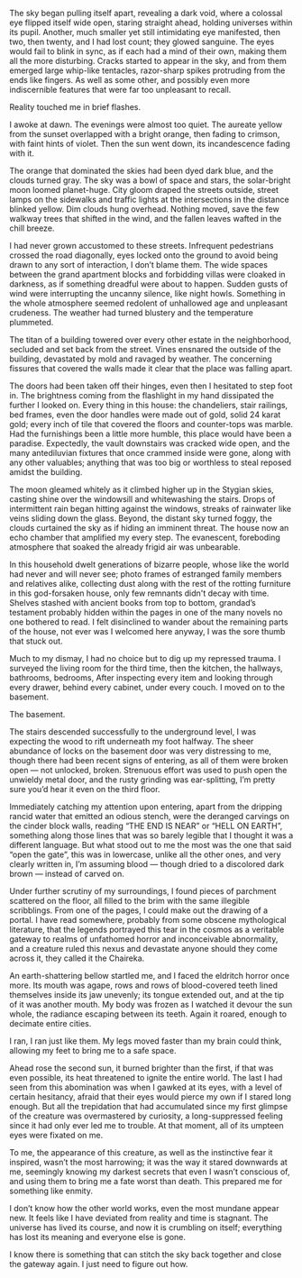 The sky began pulling itself apart, revealing a dark void, where a colossal eye flipped itself wide open, staring straight ahead, holding universes within its pupil. Another, much smaller yet still intimidating eye manifested, then two, then twenty, and I had lost count; they glowed sanguine. The eyes would fail to blink in sync, as if each had a mind of their own, making them all the more disturbing. Cracks started to appear in the sky, and from them emerged large whip-like tentacles, razor-sharp spikes protruding from the ends like fingers. As well as some other, and possibly even more indiscernible features that were far too unpleasant to recall.

Reality touched me in brief flashes.

I awoke at dawn. The evenings were almost too quiet. The aureate yellow from the sunset overlapped with a bright orange, then fading to crimson, with faint hints of violet. Then the sun went down, its incandescence fading with it.

The orange that dominated the skies had been dyed dark blue, and the clouds turned gray. The sky was a bowl of space and stars, the solar-bright moon loomed planet-huge. City gloom draped the streets outside, street lamps on the sidewalks and traffic lights at the intersections in the distance blinked yellow. Dim clouds hung overhead. Nothing moved, save the few walkway trees that shifted in the wind, and the fallen leaves wafted in the chill breeze.

I had never grown accustomed to these streets. Infrequent pedestrians crossed the road diagonally, eyes locked onto the ground to avoid being drawn to any sort of interaction, I don’t blame them. The wide spaces between the grand apartment blocks and forbidding villas were cloaked in darkness, as if something dreadful were about to happen. Sudden gusts of wind were interrupting the uncanny silence, like night howls. Something in the whole atmosphere seemed redolent of unhallowed age and unpleasant crudeness. The weather had turned blustery and the temperature plummeted.

The titan of a building towered over every other estate in the neighborhood, secluded and set back from the street. Vines ensnared the outside of the building, devastated by mold and ravaged by weather. The concerning fissures that covered the walls made it clear that the place was falling apart.

The doors had been taken off their hinges, even then I hesitated to step foot in. The brightness coming from the flashlight in my hand dissipated the further I looked on. Every thing in this house: the chandeliers, stair railings, bed frames, even the door handles were made out of gold, solid 24 karat gold; every inch of tile that covered the floors and counter-tops was marble. Had the furnishings been a little more humble, this place would have been a paradise. Expectedly, the vault downstairs was cracked wide open, and the many antediluvian fixtures that once crammed inside were gone, along with any other valuables; anything that was too big or worthless to steal reposed amidst the building.

The moon gleamed whitely as it climbed higher up in the Stygian skies, casting shine over the windowsill and whitewashing the stairs. Drops of intermittent rain began hitting against the windows, streaks of rainwater like veins sliding down the glass. Beyond, the distant sky turned foggy, the clouds curtained the sky as if hiding an imminent threat. The house now an echo chamber that amplified my every step. The evanescent, foreboding atmosphere that soaked the already frigid air was unbearable.

In this household dwelt generations of bizarre people, whose like the world had never and will never see; photo frames of estranged family members and relatives alike, collecting dust along with the rest of the rotting furniture in this god-forsaken house, only few remnants didn't decay with time. Shelves stashed with ancient books from top to bottom, grandad’s testament probably hidden within the pages in one of the many novels no one bothered to read. I felt disinclined to wander about the remaining parts of the house, not ever was I welcomed here anyway, I was the sore thumb that stuck out.

Much to my dismay, I had no choice but to dig up my repressed trauma. I surveyed the living room for the third time, then the kitchen, the hallways, bathrooms, bedrooms, After inspecting every item and looking through every drawer, behind every cabinet, under every couch. I moved on to the basement.

The basement.

The stairs descended successfully to the underground level, I was expecting the wood to rift underneath my foot halfway. The sheer abundance of locks on the basement door was very distressing to me, though there had been recent signs of entering, as all of them were broken open — not unlocked, broken. Strenuous effort was used to push open the unwieldy metal door, and the rusty grinding was ear-splitting, I’m pretty sure you’d hear it even on the third floor.

Immediately catching my attention upon entering, apart from the dripping rancid water that emitted an odious stench, were the deranged carvings on the cinder block walls, reading “THE END IS NEAR” or “HELL ON EARTH”, something along those lines that was so barely legible that I thought it was a different language. But what stood out to me the most was the one that said “open the gate”, this was in lowercase, unlike all the other ones, and very clearly written in, I’m assuming blood — though dried to a discolored dark brown — instead of carved on.

Under further scrutiny of my surroundings, I found pieces of parchment scattered on the floor, all filled to the brim with the same illegible scribblings. From one of the pages, I could make out the drawing of a portal. I have read somewhere, probably from some obscene mythological literature, that the legends portrayed this tear in the cosmos as a veritable gateway to realms of unfathomed horror and inconceivable abnormality, and a creature ruled this nexus and devastate anyone should they come across it, they called it the Chaireka.

An earth-shattering bellow startled me, and I faced the eldritch horror once more. Its mouth was agape, rows and rows of blood-covered teeth lined themselves inside its jaw unevenly; its tongue extended out, and at the tip of it was another mouth. My body was frozen as I watched it devour the sun whole, the radiance escaping between its teeth. Again it roared, enough to decimate entire cities.

I ran, I ran just like them. My legs moved faster than my brain could think, allowing my feet to bring me to a safe space.

Ahead rose the second sun, it burned brighter than the first, if that was even possible, its heat threatened to ignite the entire world. The last I had seen from this abomination was when I gawked at its eyes, with a level of certain hesitancy, afraid that their eyes would pierce my own if I stared long enough. But all the trepidation that had accumulated since my first glimpse of the creature was overmastered by curiosity, a long-suppressed feeling since it had only ever led me to trouble. At that moment, all of its umpteen eyes were fixated on me.

To me, the appearance of this creature, as well as the instinctive fear it inspired, wasn’t the most harrowing; it was the way it stared downwards at me, seemingly knowing my darkest secrets that even I wasn’t conscious of, and using them to bring me a fate worst than death. This prepared me for something like enmity.

I don’t know how the other world works, even the most mundane appear new. It feels like I have deviated from reality and time is stagnant. The universe has lived its course, and now it is crumbling on itself; everything has lost its meaning and everyone else is gone.

I know there is something that can stitch the sky back together and close the gateway again. I just need to figure out how.